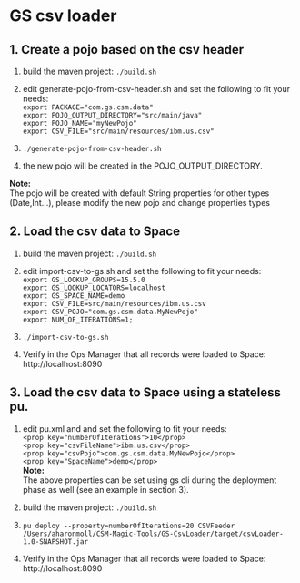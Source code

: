 # GS csv loader

## 1. Create a pojo based on the csv header

1. build the maven project:
   `./build.sh`

2. edit generate-pojo-from-csv-header.sh and set the following to fit your needs:<br>
   `export PACKAGE="com.gs.csm.data"`<br>
   `export POJO_OUTPUT_DIRECTORY="src/main/java"`<br>
   `export POJO_NAME="myNewPojo"`<br>
   `export CSV_FILE="src/main/resources/ibm.us.csv"`<br>
   
3. `./generate-pojo-from-csv-header.sh`

4. the new pojo will be created in the POJO_OUTPUT_DIRECTORY.

**Note:**<br>
The pojo will be created with default String properties for other types (Date,Int...), please modify the new pojo and change properties types 

## 2. Load the csv data to Space

1. build the maven project:
      `./build.sh`
2. edit import-csv-to-gs.sh and set the following to fit your needs:<br>
   `export GS_LOOKUP_GROUPS=15.5.0`<br>
   `export GS_LOOKUP_LOCATORS=localhost`<br>
   `export GS_SPACE_NAME=demo`<br>
   `export CSV_FILE=src/main/resources/ibm.us.csv`<br>
   `export CSV_POJO="com.gs.csm.data.MyNewPojo"`<br>
   `export NUM_OF_ITERATIONS=1;`<br>
    
3. `./import-csv-to-gs.sh`

4. Verify in the Ops Manager that all records were loaded to Space:<br>
   http://localhost:8090
   
## 3. Load the csv data to Space using a stateless pu.

1. edit pu.xml and and set the following to fit your needs:<br>
   `<prop key="numberOfIterations">10</prop>`<br>
   `<prop key="csvFileName">ibm.us.csv</prop>`<br>
   `<prop key="csvPojo">com.gs.csm.data.MyNewPojo</prop>`<br>
   `<prop key="SpaceName">demo</prop>`<br>
**Note:**<br>
The above properties can be set using gs cli during the deployment phase as well (see an example in section 3).  
      
2. build the maven project:
         `./build.sh`
3. `pu deploy --property=numberOfIterations=20 CSVFeeder /Users/aharonmoll/CSM-Magic-Tools/GS-CsvLoader/target/csvLoader-1.0-SNAPSHOT.jar`
4. Verify in the Ops Manager that all records were loaded to Space:<br>
   http://localhost:8090


